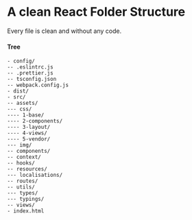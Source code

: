 # A clean React Folder Structure
Every file is clean and without any code.

#### Tree
    - config/
    -- .eslintrc.js
    -- .prettier.js
    -- tsconfig.json
    -- webpack.config.js
    - dist/
    - src/
    -- assets/
    --- css/
    ---- 1-base/
    ---- 2-components/
    ---- 3-layout/
    ---- 4-views/
    ---- 5-vendor/
    --- img/
    -- components/
    -- context/
    -- hooks/
    -- resources/
    --- localisations/
    -- routes/
    -- utils/
    --- types/
    --- typings/
    -- views/
    - index.html
     